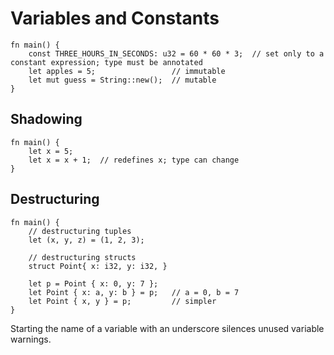 # Variables and Constants

```rust,editable
fn main() {
    const THREE_HOURS_IN_SECONDS: u32 = 60 * 60 * 3;  // set only to a constant expression; type must be annotated
    let apples = 5;                 // immutable
    let mut guess = String::new();  // mutable
}
```

## Shadowing

```rust,editable
fn main() {
    let x = 5;
    let x = x + 1;  // redefines x; type can change
}
```

## Destructuring

```rust,editable
fn main() {
    // destructuring tuples
    let (x, y, z) = (1, 2, 3);

    // destructuring structs
    struct Point{ x: i32, y: i32, }

    let p = Point { x: 0, y: 7 };
    let Point { x: a, y: b } = p;   // a = 0, b = 7
    let Point { x, y } = p;         // simpler
}
```

Starting the name of a variable with an underscore silences unused variable warnings.
